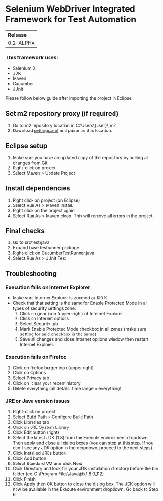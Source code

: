 # Selenium WebDriver Integrated Framework for Test Automation

| Release |
| :--- |
| 0.2-ALPHA |

### This framework uses:
* Selenium 3
* JDK
* Maven
* Cucumber
* JUnit

Please follow below guide after importing the project in Eclipse.

## Set m2 repository proxy (if required)
1. Go to m2 repository location in C:\\Users\\{user}\\.m2
2. Download <a href="settings.xml">settings.xml</a> and paste on this location.

## Eclipse setup
1. Make sure you have an updated copy of the repository by pulling all changes from Git
2. Right-click on project
3. Select Maven > Update Project

## Install dependencies
1. Right click on project (on Eclipse)
2. Select Run As > Maven install. 
3. Right click on the project again
4. Select Run As > Maven clean. This will remove all errors in the project.

## Final checks
1. Go to src\test\java
2. Expand base.testrunner package
3. Right-click on CucumberTestRunner.java
4. Select Run As > JUnit Test
 
## Troubleshooting
### Execution fails on Internet Explorer
* Make sure Internet Explorer is zoomed at 100%
* Check that that setting is the same for Enable Protected Mode in all types of security settings zone:
  1. Click on gear icon (upper-right) of Internet Explorer
  2. Click on Internet options
  3. Select Security tab
  4. Mark Enable Protected Mode checkbox in all zones (make sure setting for said checkbox is the same)
  5. Save all changes and close Internet options window then restart Internet Explorer.

### Execution fails on Firefox
1. Click on firefox burger icon (upper right)
2. Click on Options
3. Select Privacy tab
4. Click on 'clear your recent history'
5. Delete everything (all details, time range = everything)

### JRE or Java version issues
1. Right-click on project
2. Select Build Path > Configure Build Path
3. Click Libraries tab
4. Click on JRE System Library
5. Click Edit button (right)
6. Select the latest JDK (1.8) from the Execute environment dropdown. Then apply and close all dialog boxes (you can stop at this step. If you don't see any JDK option in the dropdown, proceed to the next steps).
7. Click Installed JREs button
8. Click Add button
9. Select Standard VM and click Next
10. Click Directory and look for your JDK installation directory before the bin folder (ex. C:\Program Files\Java\jdk1.8.0_112)
11. Click Finish
12. Click Apply then OK button to close the dialog box. The JDK option will now be available in the Execute environment dropdown. Go back to Step 6.
